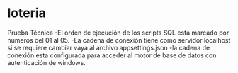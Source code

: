 # loteria
Prueba Técnica
-El orden de ejecución de los scripts SQL esta marcado por numeros del 01 al 05.
-La cadena de conexión tiene como servidor localhost si se requiere cambiar vaya al archivo appsettings.json 
-la cadena de conexión esta configurada para acceder al motor de base de datos con autenticación de windows.  

